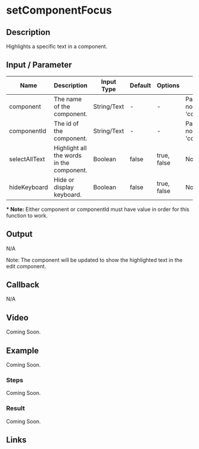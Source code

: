 # setComponentFocus

## Description

Highlights a specific text in a component.

## Input / Parameter

| Name | Description | Input Type | Default | Options | Required |
| ------ | ------ | ------ | ------ | ------ | ------ |
| component | The name of the component. | String/Text | - | - | Partial (Yes if no 'componentId'.) |
| componentId | The id of the component. | String/Text | - | - | Partial (Yes if no 'component'.) |
| selectAllText | Highlight all the words in the component. | Boolean | false | true, false | No |
| hideKeyboard | Hide or display keyboard. | Boolean | false | true, false | No |

__\* Note:__ Either component or componentId must have value in order for this function to work.

## Output

N/A

Note: The component will be updated to show the highlighted text in the edit component.

## Callback

N/A

## Video

Coming Soon.

<!-- Format: [![Video]({image-path}?raw=true)]({url-link}) -->

## Example

Coming Soon.

<!-- Share a scenario, like a user requirements. -->

### Steps

Coming Soon.

<!-- Show the steps and share some screenshots.

1. .....

Format: ![]({image-path}?raw=true) -->

### Result

Coming Soon.

<!-- Explain the output.

Format: ![]({image-path}?raw=true) -->

## Links